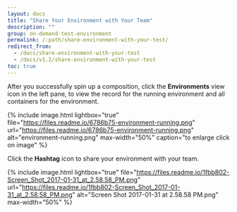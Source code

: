 ```yaml
---
layout: docs
title: "Share Your Environment with Your Team"
description: ""
group: on-demand-test-environment
permalink: /:path/share-environment-with-your-test/
redirect_from:
  - /docs/share-environment-with-your-test
  - /docs/v1.2/share-environment-with-your-test
toc: true
---
```

After you successfully spin up a composition, click the **Environments** view icon in the left pane, to view the record for the running environment and all containers for the environment.

{% include 
image.html 
lightbox="true" 
file="https://files.readme.io/6786b75-environment-running.png" 
url="https://files.readme.io/6786b75-environment-running.png"
alt="environment-running.png" 
max-width="50%"
caption="to enlarge click on image"
%}

Click the **Hashtag** icon to share your environment with your team.

{% include 
image.html 
lightbox="true" 
file="https://files.readme.io/1fbb802-Screen_Shot_2017-01-31_at_2.58.58_PM.png" 
url="https://files.readme.io/1fbb802-Screen_Shot_2017-01-31_at_2.58.58_PM.png"
alt="Screen Shot 2017-01-31 at 2.58.58 PM.png" 
max-width="50%"
%}
